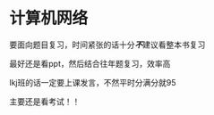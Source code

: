# 计算机网络

要面向题目复习，时间紧张的话十分***不***建议看整本书复习

最好还是看ppt，然后结合往年题复习，效率高

lkj班的话一定要上课发言，不然平时分满分就95

主要还是看考试！！  

